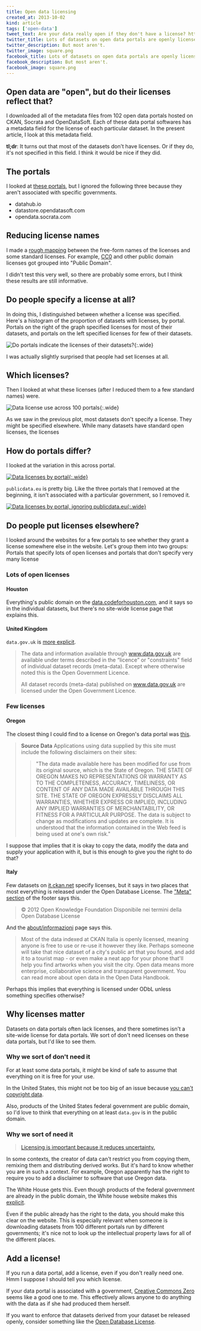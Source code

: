 ```yaml
---
title: Open data licensing
created_at: 2013-10-02
kind: article
tags: ['open-data']
tweet_text: Are your data really open if they don't have a license? http://thomaslevine.com/!/open-data-licensing
twitter_title: Lots of datasets on open data portals are openly licensed
twitter_description: But most aren't.
twitter_image: square.png
facebook_title: Lots of datasets on open data portals are openly licensed
facebook_description: But most aren't.
facebook_image: square.png
---
```

## Open data are "open", but do their licenses reflect that?

I downloaded all of the metadata files from 102 open data
portals hosted on CKAN, Socrata and OpenDataSoft. Each of
these data portal softwares has a metadata field for the
license of each particular dataset. In the present article,
I look at this metadata field.

**tl;dr**: It turns out that most of
the datasets don't have licenses. Or if they do, it's not
specified in this field. I think it would be nice if they did.

## The portals
I looked at [these portals](https://github.com/tlevine/open-data-download/blob/3115221f193e08d2e83eb753e8154ea9593fec55/portals.py),
but I ignored the following three because they aren't associated with specific governments.

* datahub.io
* datastore.opendatasoft.com
* opendata.socrata.com

## Reducing license names
I made a [rough mapping](https://github.com/tlevine/open-data-download/blob/3115221f193e08d2e83eb753e8154ea9593fec55/query-license.py#L5)
between the free-form names of the
licenses and some standard licenses.
For example, [CC0](http://creativecommons.org/publicdomain/zero/1.0/) 
and other public domain licenses got grouped into "Public Domain".

I didn't test this
very well, so there are probably some errors, but I think
these results are still informative.

## Do people specify a license at all?
In doing this, I distinguished between whether a license was
specified. Here's a histogram of the proportion of datasets
with licenses, by portal. Portals on the right of the graph
specified licenses for most of their datasets, and portals on
the left specified licenses for few of their datasets.

![Do portals indicate the licenses of their datasets?](p1.png){:.wide}

I was actually slightly surprised that people had set licenses
at all.

## Which licenses?
Then I looked at what these licenses (after I reduced them to
a few standard names) were.

![Data license use across 100 portals](p2.png){:.wide}

As we saw in the previous plot, most datasets don't specify a
license. They might be specified elsewhere.
While many datasets have standard open licenses, the licenses

## How do portals differ?
I looked at the variation in this across portal.

[![Data licenses by portal](p4.png){:.wide}](p4.png)

`publicdata.eu` is pretty big. Like the three portals that I removed
at the beginning, it isn't associated with a particular government,
so I removed it.

[![Data licenses by portal, ignoring publicdata.eu](p5.png){:.wide}](p5.png)

## Do people put licenses elsewhere?
I looked around the websites for a few portals to see whether they
grant a license somewhere else in the website. Let's group them into
two groups: Portals that specify lots of open licenses and portals
that don't specify very many license

### Lots of open licenses

#### Houston
Everything's public domain on the
[data.codeforhouston.com](http://data.codeforhouston.com/dataset/city-of-houston-funds),
and it says so in the individual datasets, but there's no site-wide
license page that explains this.

#### United Kingdom
`data.gov.uk` is [more explicit](http://data.gov.uk/terms-and-conditions).

> The data and information available through www.data.gov.uk are available under terms described in the “licence” or "constraints" field of individual dataset records (meta-data). Except where otherwise noted this is the Open Government Licence.
> 
> All dataset records (meta-data) published on www.data.gov.uk are licensed under the Open Government Licence.

### Few licenses

#### Oregon
The closest thing I could find to a license on Oregon's data portal was
[this](http://www.oregon.gov/Pages/datamoderation.aspx).

> **Source Data**
> Applications using data supplied by this site must include the following disclaimers on their sites:
>
> > "The data made available here has been modified for use from its original source, which is the State of Oregon. THE STATE OF OREGON MAKES NO REPRESENTATIONS OR WARRANTY AS TO THE COMPLETENESS, ACCURACY, TIMELINESS, OR CONTENT OF ANY DATA MADE AVAILABLE THROUGH THIS SITE. THE STATE OF OREGON EXPRESSLY DISCLAIMS ALL WARRANTIES, WHETHER EXPRESS OR IMPLIED, INCLUDING ANY IMPLIED WARRANTIES OF MERCHANTABILITY, OR FITNESS FOR A PARTICULAR PURPOSE. The data is subject to change as modifications and updates are complete. It is understood that the information contained in the Web feed is being used at one's own risk."

I suppose that implies that it is okay to copy the data, modify
the data and supply your application with it, but is this enough
to give you the right to do that?

#### Italy
Few datasets on [it.ckan.net](http://it.ckan.net) specify licenses,
but it says in two places
that most everything is released under the Open Database License.
The ["Meta" section](http://it.ckan.net/#credits) of the footer says this.

> © 2012 Open Knowledge Foundation Disponibile nei termini della Open Database License

And the [about/informazioni](http://it.ckan.net/about) page says this.

> Most of the data indexed at CKAN Italia is openly licensed, meaning anyone is free to use or re-use it however they like. Perhaps someone will take that nice dataset of a city's public art that you found, and add it to a tourist map - or even make a neat app for your phone that'll help you find artworks when you visit the city. Open data means more enterprise, collaborative science and transparent government. You can read more about open data in the Open Data Handbook.

Perhaps this implies that everything is licensed under ODbL unless
something specifies otherwise?

## Why licenses matter
Datasets on data portals often lack licenses, and there sometimes
isn't a site-wide license for data portals. We sort of don't need
licenses on these data portals, but I'd like to see them.

### Why we sort of don't need it
For at least some data portals, it might be kind of safe to assume
that everything on it is free for your use.

In the United States, this might not be too big of an issue because
[you can't copyright data](http://www.lib.umich.edu/copyright/facts-and-data).

Also, products of the United States federal government are public domain,
so I'd love to think that everything on at least `data.gov` is in the public domain.

### Why we sort of need it

> [Licensing is important because it reduces uncertainty.](http://opendatacommons.org/faq/)

In some contexts, the creator of data can't restrict you from copying them,
remixing them and distributing derived works. But it's hard to know whether
you are in such a context. For example, Oregon apparently has the right to
require you to add a disclaimer to software that use Oregon data.

The White House gets this. Even though products of the federal government
are already in the public domain, the White house website makes this
[explicit](http://www.whitehouse.gov/copyright).

Even if the public already has the right to the data, you should make this
clear on the website. This is especially relevant when someone is downloading
datasets from 100 different portals run by different governments; it's nice
not to look up the intellectual property laws for all of the different places.

## Add a license!
If you run a data portal, add a license, even if you don't really need one.
Hmm I suppose I should tell you which license.

If your data portal is associated with a government,
[Creative Commons Zero](http://creativecommons.org/publicdomain/zero/1.0/)
seems like a good one to me. This effectively allows anyone to do anything with
the data as if she had produced them herself.

If you want to enforce that datasets derived from your dataset be released
openly, consider something like the
[Open Database License](http://opendatacommons.org/licenses/odbl/summary/).
